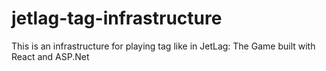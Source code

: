 # jetlag-tag-infrastructure
This is an infrastructure for playing tag like in JetLag: The Game built with React and ASP.Net
